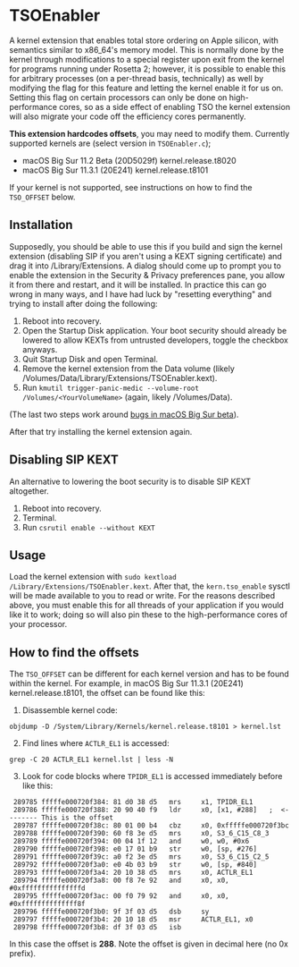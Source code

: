 # TSOEnabler

A kernel extension that enables total store ordering on Apple silicon, with semantics similar to x86_64's memory model. This is normally done by the kernel through modifications to a special register upon exit from the kernel for programs running under Rosetta 2; however, it is possible to enable this for arbitrary processes (on a per-thread basis, technically) as well by modifying the flag for this feature and letting the kernel enable it for us on. Setting this flag on certain processors can only be done on high-performance cores, so as a side effect of enabling TSO the kernel extension will also migrate your code off the efficiency cores permanently.

**This extension hardcodes offsets**, you may need to modify them.
Currently supported kernels are (select version in `TSOEnabler.c`);
- macOS Big Sur 11.2 Beta (20D5029f) kernel.release.t8020
- macOS Big Sur 11.3.1 (20E241) kernel.release.t8101

If your kernel is not supported, see instructions on how to find the `TSO_OFFSET` below.

## Installation

Supposedly, you should be able to use this if you build and sign the kernel extension (disabling SIP if you aren't using a KEXT signing certificate) and drag it into /Library/Extensions. A dialog should come up to prompt you to enable the extension in the Security & Privacy preferences pane, you allow it from there and restart, and it will be installed. In practice this can go wrong in many ways, and I have had luck by "resetting everything" and trying to install after doing the following:

1. Reboot into recovery.
2. Open the Startup Disk application. Your boot security should already be lowered to allow KEXTs from untrusted developers, toggle the checkbox anyways.
3. Quit Startup Disk and open Terminal.
4. Remove the kernel extension from the Data volume (likely /Volumes/Data/Library/Extensions/TSOEnabler.kext).
5. Run `kmutil trigger-panic-medic --volume-root /Volumes/<YourVolumeName>` (again, likely /Volumes/Data).

(The last two steps work around [bugs in macOS Big Sur beta](https://developer.apple.com/documentation/macos-release-notes/macos-big-sur-11-beta-release-notes)).

After that try installing the kernel extension again.

## Disabling SIP KEXT

An alternative to lowering the boot security is to disable SIP KEXT altogether.

1. Reboot into recovery.
2. Terminal.
3. Run `csrutil enable --without KEXT`

## Usage

Load the kernel extension with `sudo kextload /Library/Extensions/TSOEnabler.kext`. After that, the `kern.tso_enable` sysctl will be made available to you to read or write. For the reasons described above, you must enable this for all threads of your application if you would like it to work; doing so will also pin these to the high-performance cores of your processor.

## How to find the offsets

The `TSO_OFFSET` can be different for each kernel version and has to be found within the kernel.
For example, in macOS Big Sur 11.3.1 (20E241) kernel.release.t8101, the offset can be found like this:

1. Disassemble kernel code:
```
objdump -D /System/Library/Kernels/kernel.release.t8101 > kernel.lst

```
2. Find lines where `ACTLR_EL1` is accessed:
```
grep -C 20 ACTLR_EL1 kernel.lst | less -N
```

3. Look for code blocks where `TPIDR_EL1` is accessed immediately before like this:

```
 289785 fffffe000720f384: 81 d0 38 d5   mrs     x1, TPIDR_EL1
 289786 fffffe000720f388: 20 90 40 f9   ldr     x0, [x1, #288]   ;  <-------- This is the offset
 289787 fffffe000720f38c: 80 01 00 b4   cbz     x0, 0xfffffe000720f3bc
 289788 fffffe000720f390: 60 f8 3e d5   mrs     x0, S3_6_C15_C8_3
 289789 fffffe000720f394: 00 04 1f 12   and     w0, w0, #0x6
 289790 fffffe000720f398: e0 17 01 b9   str     w0, [sp, #276]
 289791 fffffe000720f39c: a0 f2 3e d5   mrs     x0, S3_6_C15_C2_5
 289792 fffffe000720f3a0: e0 4b 03 b9   str     w0, [sp, #840]
 289793 fffffe000720f3a4: 20 10 38 d5   mrs     x0, ACTLR_EL1
 289794 fffffe000720f3a8: 00 f8 7e 92   and     x0, x0, #0xfffffffffffffffd
 289795 fffffe000720f3ac: 00 f0 79 92   and     x0, x0, #0xffffffffffffff8f
 289796 fffffe000720f3b0: 9f 3f 03 d5   dsb     sy
 289797 fffffe000720f3b4: 20 10 18 d5   msr     ACTLR_EL1, x0
 289798 fffffe000720f3b8: df 3f 03 d5   isb
```

In this case the offset is **288**. Note the offset is given in decimal here (no 0x prefix).
